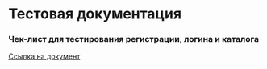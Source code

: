 # Тестовая документация

### Чек-лист для тестирования регистрации, логина и каталога 
[Cсылка на документ](https://docs.google.com/spreadsheets/d/14WDh6Js4trQzPh3X5sKtl7W1UmLSTBrWa0B2NNQrQpM/edit?gid=0#gid=0)
